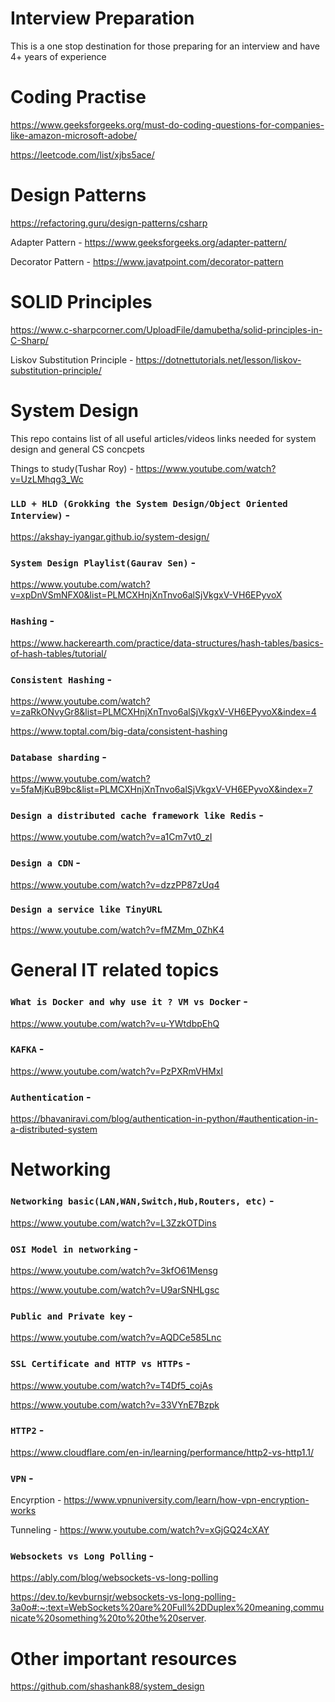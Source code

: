 # Interview Preparation
This is a one stop destination for those preparing for an interview and have 4+ years of experience

# Coding Practise
https://www.geeksforgeeks.org/must-do-coding-questions-for-companies-like-amazon-microsoft-adobe/

https://leetcode.com/list/xjbs5ace/

# Design Patterns
https://refactoring.guru/design-patterns/csharp

Adapter Pattern - https://www.geeksforgeeks.org/adapter-pattern/

Decorator Pattern - https://www.javatpoint.com/decorator-pattern

# SOLID Principles
https://www.c-sharpcorner.com/UploadFile/damubetha/solid-principles-in-C-Sharp/

Liskov Substitution Principle - https://dotnettutorials.net/lesson/liskov-substitution-principle/

# System Design
This repo contains list of all useful articles/videos links needed for system design and general CS concpets

Things to study(Tushar Roy) - https://www.youtube.com/watch?v=UzLMhqg3_Wc

### `LLD + HLD (Grokking the System Design/Object Oriented Interview)` - 

https://akshay-iyangar.github.io/system-design/

### `System Design Playlist(Gaurav Sen)` - 

https://www.youtube.com/watch?v=xpDnVSmNFX0&list=PLMCXHnjXnTnvo6alSjVkgxV-VH6EPyvoX

### `Hashing` -

https://www.hackerearth.com/practice/data-structures/hash-tables/basics-of-hash-tables/tutorial/

### `Consistent Hashing` - 

https://www.youtube.com/watch?v=zaRkONvyGr8&list=PLMCXHnjXnTnvo6alSjVkgxV-VH6EPyvoX&index=4

https://www.toptal.com/big-data/consistent-hashing

### `Database sharding` -

https://www.youtube.com/watch?v=5faMjKuB9bc&list=PLMCXHnjXnTnvo6alSjVkgxV-VH6EPyvoX&index=7

### `Design a distributed cache framework like Redis` - 

https://www.youtube.com/watch?v=a1Cm7vt0_zI

### `Design a CDN` -

https://www.youtube.com/watch?v=dzzPP87zUq4

### `Design a service like TinyURL`

https://www.youtube.com/watch?v=fMZMm_0ZhK4

# General IT related topics

### `What is Docker and why use it ? VM vs Docker` -

https://www.youtube.com/watch?v=u-YWtdbpEhQ

### `KAFKA` -

https://www.youtube.com/watch?v=PzPXRmVHMxI

### `Authentication` -

https://bhavaniravi.com/blog/authentication-in-python/#authentication-in-a-distributed-system

# Networking

### `Networking basic(LAN,WAN,Switch,Hub,Routers, etc)` -

https://www.youtube.com/watch?v=L3ZzkOTDins

### `OSI Model in networking` -

https://www.youtube.com/watch?v=3kfO61Mensg

https://www.youtube.com/watch?v=U9arSNHLgsc

### `Public and Private key` -

https://www.youtube.com/watch?v=AQDCe585Lnc

### `SSL Certificate and HTTP vs HTTPs` -

https://www.youtube.com/watch?v=T4Df5_cojAs

https://www.youtube.com/watch?v=33VYnE7Bzpk

### `HTTP2` -

https://www.cloudflare.com/en-in/learning/performance/http2-vs-http1.1/

### `VPN` -

Encyrption - https://www.vpnuniversity.com/learn/how-vpn-encryption-works

Tunneling - https://www.youtube.com/watch?v=xGjGQ24cXAY

### `Websockets vs Long Polling` -

https://ably.com/blog/websockets-vs-long-polling

https://dev.to/kevburnsjr/websockets-vs-long-polling-3a0o#:~:text=WebSockets%20are%20Full%2DDuplex%20meaning,communicate%20something%20to%20the%20server.

# Other important resources
https://github.com/shashank88/system_design

